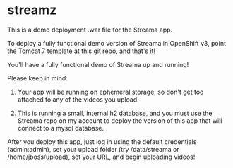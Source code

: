 # streamz
This is a demo deployment .war file for the Streama app.

To deploy a fully functional demo version of Streama in OpenShift v3, point
the Tomcat 7 template at this git repo, and that's it!

You'll have a fully functional demo of Streama up and running!

Please keep in mind:

1) Your app will be running on ephemeral storage, so don't get too attached to any of the videos you upload.

2) This is running a small, internal h2 database, and you must use the Streama repo on my account to deploy
   the version of this app that will connect to a mysql database.

After you deploy this app, just log in using the default credentials (admin:admin), set your upload folder (try
/data/streama or /home/jboss/upload), set your URL, and begin uploading videos!
